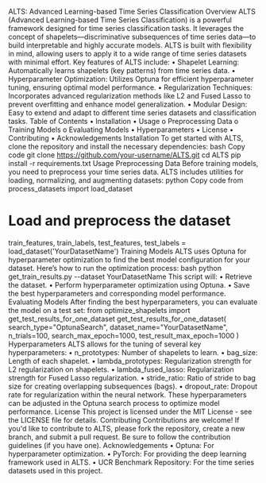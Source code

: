 ALTS: Advanced Learning-based Time Series Classification
Overview
ALTS (Advanced Learning-based Time Series Classification) is a powerful framework designed for time series classification tasks. It leverages the concept of shapelets—discriminative subsequences of time series data—to build interpretable and highly accurate models. ALTS is built with flexibility in mind, allowing users to apply it to a wide range of time series datasets with minimal effort.
Key features of ALTS include:
•	Shapelet Learning: Automatically learns shapelets (key patterns) from time series data.
•	Hyperparameter Optimization: Utilizes Optuna for efficient hyperparameter tuning, ensuring optimal model performance.
•	Regularization Techniques: Incorporates advanced regularization methods like L2 and Fused Lasso to prevent overfitting and enhance model generalization.
•	Modular Design: Easy to extend and adapt to different time series datasets and classification tasks.
Table of Contents
•	Installation
•	Usage
o	Preprocessing Data
o	Training Models
o	Evaluating Models
•	Hyperparameters
•	License
•	Contributing
•	Acknowledgements
Installation
To get started with ALTS, clone the repository and install the necessary dependencies:
bash
Copy code
git clone https://github.com/your-username/ALTS.git
cd ALTS
pip install -r requirements.txt
Usage
Preprocessing Data
Before training models, you need to preprocess your time series data. ALTS includes utilities for loading, normalizing, and augmenting datasets:
python
Copy code
from process_datasets import load_dataset

# Load and preprocess the dataset
train_features, train_labels, test_features, test_labels = load_dataset('YourDatasetName')
Training Models
ALTS uses Optuna for hyperparameter optimization to find the best model configuration for your dataset. Here’s how to run the optimization process:
bash
python get_train_results.py --dataset YourDatasetName
This script will:
•	Retrieve the dataset.
•	Perform hyperparameter optimization using Optuna.
•	Save the best hyperparameters and corresponding model performance.
Evaluating Models
After finding the best hyperparameters, you can evaluate the model on a test set:
from optimize_shapelets import get_test_results_for_one_dataset
get_test_results_for_one_dataset(
    search_type="OptunaSearch",
    dataset_name="YourDatasetName",
    n_trials=100,
    search_max_epoch=1000,
    test_result_max_epoch=1000
)
Hyperparameters
ALTS allows for the tuning of several key hyperparameters:
•	n_prototypes: Number of shapelets to learn.
•	bag_size: Length of each shapelet.
•	lambda_prototypes: Regularization strength for L2 regularization on shapelets.
•	lambda_fused_lasso: Regularization strength for Fused Lasso regularization.
•	stride_ratio: Ratio of stride to bag size for creating overlapping subsequences (bags).
•	dropout_rate: Dropout rate for regularization within the neural network.
These hyperparameters can be adjusted in the Optuna search process to optimize model performance.
License
This project is licensed under the MIT License - see the LICENSE file for details.
Contributing
Contributions are welcome! If you'd like to contribute to ALTS, please fork the repository, create a new branch, and submit a pull request. Be sure to follow the contribution guidelines (if you have one).
Acknowledgements
•	Optuna: For hyperparameter optimization.
•	PyTorch: For providing the deep learning framework used in ALTS.
•	UCR Benchmark Repository: For the time series datasets used in this project.

